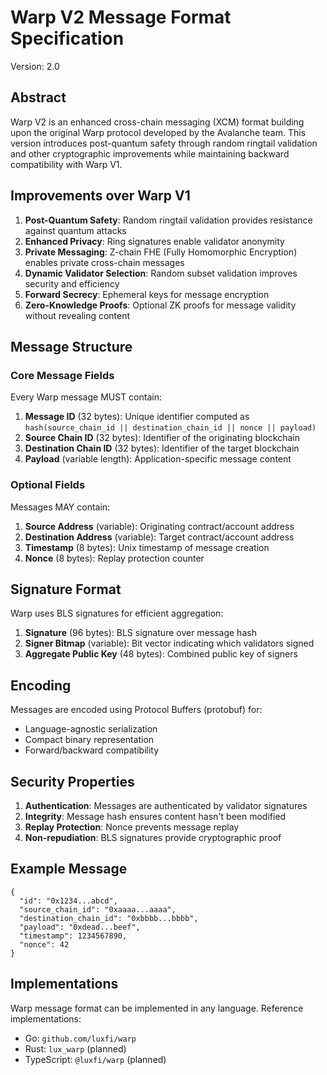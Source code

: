 # Warp V2 Message Format Specification

Version: 2.0

## Abstract

Warp V2 is an enhanced cross-chain messaging (XCM) format building upon the original Warp protocol developed by the Avalanche team. This version introduces post-quantum safety through random ringtail validation and other cryptographic improvements while maintaining backward compatibility with Warp V1.

## Improvements over Warp V1

1. **Post-Quantum Safety**: Random ringtail validation provides resistance against quantum attacks
2. **Enhanced Privacy**: Ring signatures enable validator anonymity
3. **Private Messaging**: Z-chain FHE (Fully Homomorphic Encryption) enables private cross-chain messages
4. **Dynamic Validator Selection**: Random subset validation improves security and efficiency
5. **Forward Secrecy**: Ephemeral keys for message encryption
6. **Zero-Knowledge Proofs**: Optional ZK proofs for message validity without revealing content

## Message Structure

### Core Message Fields

Every Warp message MUST contain:

1. **Message ID** (32 bytes): Unique identifier computed as `hash(source_chain_id || destination_chain_id || nonce || payload)`
2. **Source Chain ID** (32 bytes): Identifier of the originating blockchain
3. **Destination Chain ID** (32 bytes): Identifier of the target blockchain
4. **Payload** (variable length): Application-specific message content

### Optional Fields

Messages MAY contain:

1. **Source Address** (variable): Originating contract/account address
2. **Destination Address** (variable): Target contract/account address
3. **Timestamp** (8 bytes): Unix timestamp of message creation
4. **Nonce** (8 bytes): Replay protection counter

## Signature Format

Warp uses BLS signatures for efficient aggregation:

1. **Signature** (96 bytes): BLS signature over message hash
2. **Signer Bitmap** (variable): Bit vector indicating which validators signed
3. **Aggregate Public Key** (48 bytes): Combined public key of signers

## Encoding

Messages are encoded using Protocol Buffers (protobuf) for:
- Language-agnostic serialization
- Compact binary representation
- Forward/backward compatibility

## Security Properties

1. **Authentication**: Messages are authenticated by validator signatures
2. **Integrity**: Message hash ensures content hasn't been modified
3. **Replay Protection**: Nonce prevents message replay
4. **Non-repudiation**: BLS signatures provide cryptographic proof

## Example Message

```
{
  "id": "0x1234...abcd",
  "source_chain_id": "0xaaaa...aaaa",
  "destination_chain_id": "0xbbbb...bbbb",
  "payload": "0xdead...beef",
  "timestamp": 1234567890,
  "nonce": 42
}
```

## Implementations

Warp message format can be implemented in any language. Reference implementations:
- Go: `github.com/luxfi/warp`
- Rust: `lux_warp` (planned)
- TypeScript: `@luxfi/warp` (planned)